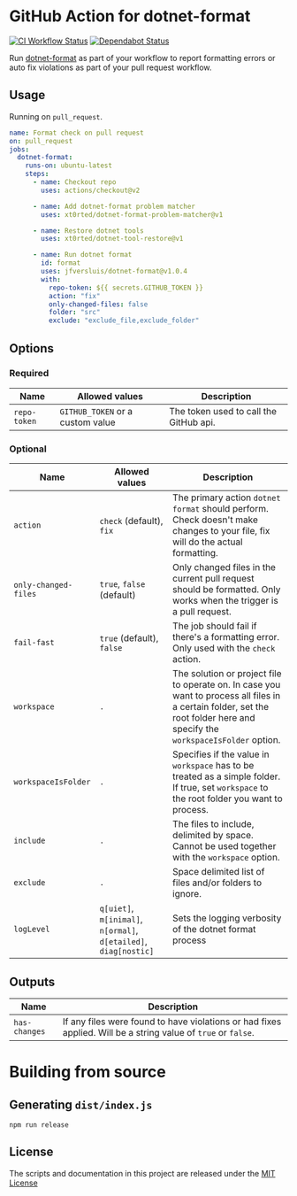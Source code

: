 # GitHub Action for dotnet-format

[![CI Workflow Status](https://github.com/jfversluis/dotnet-format/workflows/CI/badge.svg)](https://github.com/jfversluis/dotnet-format/actions?query=workflow%3ACI)
[![Dependabot Status](https://api.dependabot.com/badges/status?host=github&repo=jfversluis/dotnet-format)](https://dependabot.com)

Run [dotnet-format](https://github.com/dotnet/format) as part of your workflow to report formatting errors or auto fix violations as part of your pull request workflow.

## Usage

Running on `pull_request`.

```yml
name: Format check on pull request
on: pull_request
jobs:
  dotnet-format:
    runs-on: ubuntu-latest
    steps:
      - name: Checkout repo
        uses: actions/checkout@v2

      - name: Add dotnet-format problem matcher
        uses: xt0rted/dotnet-format-problem-matcher@v1

      - name: Restore dotnet tools
        uses: xt0rted/dotnet-tool-restore@v1

      - name: Run dotnet format
        id: format
        uses: jfversluis/dotnet-format@v1.0.4
        with:
          repo-token: ${{ secrets.GITHUB_TOKEN }}
          action: "fix"
          only-changed-files: false
          folder: "src"
          exclude: "exclude_file,exclude_folder"

```

## Options

### Required

Name | Allowed values | Description
-- | -- | --
`repo-token` | `GITHUB_TOKEN` or a custom value | The token used to call the GitHub api.

### Optional

Name | Allowed values | Description
-- | -- | --
`action` | `check` (default), `fix` | The primary action `dotnet format` should perform. Check doesn't make changes to your file, fix will do the actual formatting.
`only-changed-files` | `true`, `false` (default) | Only changed files in the current pull request should be formatted. Only works when the trigger is a pull request.
`fail-fast` | `true` (default), `false` | The job should fail if there's a formatting error. Only used with the `check` action.
`workspace` | `.` | The solution or project file to operate on. In case you want to process all files in a certain folder, set the root folder here and specify the `workspaceIsFolder` option.
`workspaceIsFolder` | `.` | Specifies if the value in `workspace` has to be treated as a simple folder. If true, set `workspace` to the root folder you want to process.
`include` | `.` | The files to include, delimited by space. Cannot be used together with the `workspace` option.
`exclude` | `.` | Space delimited list of files and/or folders to ignore.
`logLevel` | `q[uiet]`, `m[inimal]`, `n[ormal]`, `d[etailed]`,  `diag[nostic]` | Sets the logging verbosity of the dotnet format process

## Outputs

Name | Description
-- | --
`has-changes` | If any files were found to have violations or had fixes applied. Will be a string value of `true` or `false`.

# Building from source

## Generating `dist/index.js`
`npm run release`

## License

The scripts and documentation in this project are released under the [MIT License](LICENSE)
